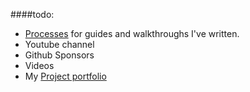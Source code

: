 ####todo:
* [Processes](./processes.md) for guides and walkthroughs I've written.
* Youtube channel
* Github Sponsors
* Videos
* My [Project portfolio](./portfolio.md) 